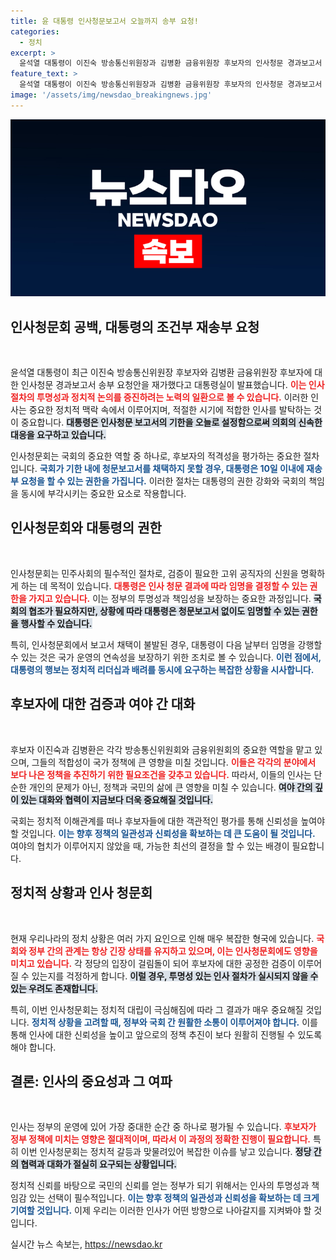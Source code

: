 ```yaml
---
title: 윤 대통령 인사청문보고서 오늘까지 송부 요청!
categories:
  - 정치
excerpt: >
  윤석열 대통령이 이진숙 방송통신위원장과 김병환 금융위원장 후보자의 인사청문 경과보고서 송부를 요청했습니다. 기한 내 청문보고서 채택이 실패할 경우, 대통령은 임명을 강행할 수 있는 상황이 펼쳐집니다. 정치적 긴장감이 고조되는 가운데, 이들의 운명은 어떻게 될까요? 클릭하여 자세히 알아보세요!
feature_text: >
  윤석열 대통령이 이진숙 방송통신위원장과 김병환 금융위원장 후보자의 인사청문 경과보고서 송부를 요청했습니다. 기한 내 청문보고서 채택이 실패할 경우, 대통령은 임명을 강행할 수 있는 상황이 펼쳐집니다. 정치적 긴장감이 고조되는 가운데, 이들의 운명은 어떻게 될까요? 클릭하여 자세히 알아보세요!
image: '/assets/img/newsdao_breakingnews.jpg'
---
```


<p><img src="/assets/img/newsdao_breakingnews.jpg" alt="pcversion 속보" /></p>

<h2 data-ke-size="size26">인사청문회 공백, 대통령의 조건부 재송부 요청</h2>

<p data-ke-size="size16">&nbsp;</p>

<p>윤석열 대통령이 최근 이진숙 방송통신위원장 후보자와 김병환 금융위원장 후보자에 대한 인사청문 경과보고서 송부 요청안을 재가했다고 대통령실이 발표했습니다. <b><span style="color: #ee2323;">이는 인사 절차의 투명성과 정치적 논의를 증진하려는 노력의 일환으로 볼 수 있습니다.</span></b> 이러한 인사는 중요한 정치적 맥락 속에서 이루어지며, 적절한 시기에 적합한 인사를 발탁하는 것이 중요합니다. <b><span style="background-color: #21538527;">대통령은 인사청문 보고서의 기한을 오늘로 설정함으로써 의회의 신속한 대응을 요구하고 있습니다.</span></b></p>

<p>인사청문회는 국회의 중요한 역할 중 하나로, 후보자의 적격성을 평가하는 중요한 절차입니다. <b><span style="color: #1a5490;">국회가 기한 내에 청문보고서를 채택하지 못할 경우, 대통령은 10일 이내에 재송부 요청을 할 수 있는 권한을 가집니다.</span></b> 이러한 절차는 대통령의 권한 강화와 국회의 책임을 동시에 부각시키는 중요한 요소로 작용합니다.</p>

<h2 data-ke-size="size26">인사청문회와 대통령의 권한</h2>

<p data-ke-size="size16">&nbsp;</p>

<p>인사청문회는 민주사회의 필수적인 절차로, 검증이 필요한 고위 공직자의 신원을 명확하게 하는 데 목적이 있습니다. <b><span style="color: #ee2323;">대통령은 인사 청문 결과에 따라 임명을 결정할 수 있는 권한을 가지고 있습니다.</span></b> 이는 정부의 투명성과 책임성을 보장하는 중요한 과정입니다. <b><span style="background-color: #21538527;">국회의 협조가 필요하지만, 상황에 따라 대통령은 청문보고서 없이도 임명할 수 있는 권한을 행사할 수 있습니다.</span></b></p>

<p>특히, 인사청문회에서 보고서 채택이 불발된 경우, 대통령이 다음 날부터 임명을 강행할 수 있는 것은 국가 운영의 연속성을 보장하기 위한 조치로 볼 수 있습니다. <b><span style="color: #1a5490;">이런 점에서, 대통령의 행보는 정치적 리더십과 배려를 동시에 요구하는 복잡한 상황을 시사합니다.</span></b></p>

<h2 data-ke-size="size26">후보자에 대한 검증과 여야 간 대화</h2>

<p data-ke-size="size16">&nbsp;</p>

<p>후보자 이진숙과 김병환은 각각 방송통신위원회와 금융위원회의 중요한 역할을 맡고 있으며, 그들의 적합성이 국가 정책에 큰 영향을 미칠 것입니다. <b><span style="color: #ee2323;">이들은 각각의 분야에서 보다 나은 정책을 추진하기 위한 필요조건을 갖추고 있습니다.</span></b> 따라서, 이들의 인사는 단순한 개인의 문제가 아닌, 정책과 국민의 삶에 큰 영향을 미칠 수 있습니다. <b><span style="background-color: #21538527;">여야 간의 깊이 있는 대화와 협력이 지금보다 더욱 중요해질 것입니다.</span></b></p>

<p>국회는 정치적 이해관계를 떠나 후보자들에 대한 객관적인 평가를 통해 신뢰성을 높여야 할 것입니다. <b><span style="color: #1a5490;">이는 향후 정책의 일관성과 신뢰성을 확보하는 데 큰 도움이 될 것입니다.</span></b> 여야의 협치가 이루어지지 않았을 때, 가능한 최선의 결정을 할 수 있는 배경이 필요합니다.</p>

<h2 data-ke-size="size26">정치적 상황과 인사 청문회</h2>

<p data-ke-size="size16">&nbsp;</p>

<p>현재 우리나라의 정치 상황은 여러 가지 요인으로 인해 매우 복잡한 형국에 있습니다. <b><span style="color: #ee2323;">국회와 정부 간의 관계는 항상 긴장 상태를 유지하고 있으며, 이는 인사청문회에도 영향을 미치고 있습니다.</span></b> 각 정당의 입장이 걸림돌이 되어 후보자에 대한 공정한 검증이 이루어질 수 있는지를 걱정하게 합니다. <b><span style="background-color: #21538527;">이럴 경우, 투명성 있는 인사 절차가 실시되지 않을 수 있는 우려도 존재합니다.</span></b></p>

<p>특히, 이번 인사청문회는 정치적 대립이 극심해짐에 따라 그 결과가 매우 중요해질 것입니다. <b><span style="color: #1a5490;">정치적 상황을 고려할 때, 정부와 국회 간 원활한 소통이 이루어져야 합니다.</span></b> 이를 통해 인사에 대한 신뢰성을 높이고 앞으로의 정책 추진이 보다 원활히 진행될 수 있도록 해야 합니다.</p>

<h2 data-ke-size="size26">결론: 인사의 중요성과 그 여파</h2>

<p data-ke-size="size16">&nbsp;</p>

<p>인사는 정부의 운영에 있어 가장 중대한 순간 중 하나로 평가될 수 있습니다. <b><span style="color: #ee2323;">후보자가 정부 정책에 미치는 영향은 절대적이며, 따라서 이 과정의 정확한 진행이 필요합니다.</span></b> 특히 이번 인사청문회는 정치적 갈등과 맞물려있어 복잡한 이슈를 낳고 있습니다. <b><span style="background-color: #21538527;">정당 간의 협력과 대화가 절실히 요구되는 상황입니다.</span></b></p>

<p>정치적 신뢰를 바탕으로 국민의 신뢰를 얻는 정부가 되기 위해서는 인사의 투명성과 책임감 있는 선택이 필수적입니다. <b><span style="color: #1a5490;">이는 향후 정책의 일관성과 신뢰성을 확보하는 데 크게 기여할 것입니다.</span></b> 이제 우리는 이러한 인사가 어떤 방향으로 나아갈지를 지켜봐야 할 것입니다.</p>
실시간 뉴스 속보는, <a href="https://newsdao.kr" rel="dofollow">https://newsdao.kr</a>


